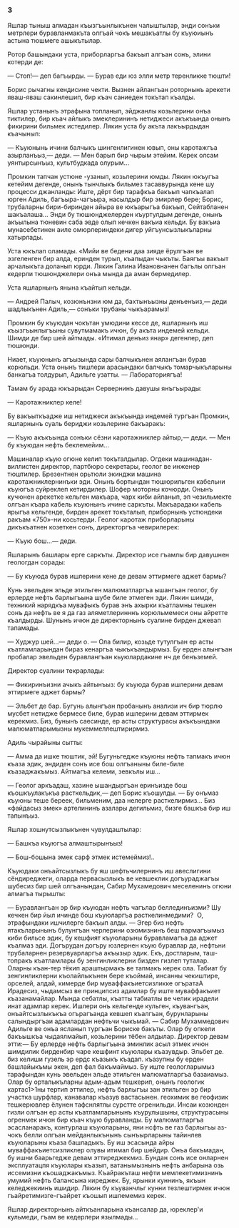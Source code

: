 ### 3

Яшлар тыныш алмадан къызгъынлыкънен чалыштылар, энди сонъки метрлери буравланмакъта олгъай чокъ мешакъатлы бу къуюиынъ астына тюшмеге ашыкътылар.

Ротор башындаки уста, приборларгъа бакъып алгъан сонъ, элини котерди де:

— Стоп!— деп багъырды.
— Бурав еди юз элли метр теренликке тюшти!

Борис рычагны кендисине чекти.
Вызнен айлангъан роторнынъ арекети яваш-яваш сакинлешип, бир къач саниеден токътап къалды.

Яшлар устанынъ этрафына топланып, эйджанлы козьлерини онъа тиктилер, бир къач айлыкъ эмеклерининъ нетиджеси акъкъында онынъ фикирини бильмек истедилер.
Лякин уста бу акъта лакъырдыдан къачынып:

— Къуюнынь ичини балчыкъ шингенлигинен ювып, оны каротажгъа азырланъыз,— деди.
— Мен барып бир чырым этейим.
Керек олсам уянтырсынъыз, культбудкада олурым...

Промкин тапчан устюне -узанып, козьлерини юмды.
Лякин юкъугъа кетейим дегенде, онынъ тынчлыкъ бильмез тасаввурында кене шу процесси джанланды:
Иште, дёрт бир тарафкъа бакъып чапкъалап юрген Адиль, багъыра-чагъыра, насылдыр бир эмирлер бере; Борис, трубаларны бири-биринден айыра ве юкъарыгъа бакъып, Сейтабланен шакъалаша...
Энди бу тюшюнджелерден къуртулдым дегенде, онынъ акъылына тюневин саба эвде олып кечкен вакъиа кельди.
Бу вакъиа мунасебетинен аиле омюрлериндеки дигер уйгъунсызлыкъларны хатырлады.

Уста юкълап оламады.
«Мийи ве бедени даа зияде ёрулгъан ве эзгеленген бир алда, еринден турып, къапыдан чыкъты.
Баягъы вакъыт арчалыкъта доланып юрди.
Лякин Галина Ивановнанен багълы олгъан кедерли тюшюнджелери онъа мында да аман бермедилер.

Уста яшларнынъ янына къайтып кельди.

— Андрей Палыч, козюнънзни юм да, бахтынъызны денъенъиз,— деди шадлыкънен Адиль,— сонъки трубаны чыкъарамыз!

Промкин бу къуюдан чокътан умюдини кессе де, яшларнынъ иш къызгъынлыгъыны сувутмамакъ ичюн, бу акъта индемей кельди.
Шимди де бир шей айтмады.
«Итимал денъиз янар» дегенлер, деп тюшюнди.

Ниает, къуюнынъ агъызында сары балчыкънен аялангъан бурав корюльди.
Уста онынъ тишлери арасындаки балчыкъ томарчыкъларыны банкагъа толдурып, Адильге узатты.
— Лабораториягъа!

Тамам бу арада юкъарыдан Сервернинъ давушы янъгъырады:

— Каротажниклер келе!

Бу вакъыткъадже иш нетиджеси акъкъында индемей тургъан Промкин, яшларнынъ суаль бериджи козьлерине бакъаракъ:

— Къую акъкъында сонъки сёзни каротажниклер айтыр,— деди.
— Мен бу къуюдан нефть беклемейим...

Машиналар къую огюне келип токъталдылар.
Огдеки машинадан-виллистен директор, партбюро секретары, геолог ве инженер тюштилер.
Брезентнен орьтюли экинджи машина каротажниклернинъки эди.
Онынъ бортындан тюшюрильген кабельни къуюгъа суйреклеп кетирдилер.
Шофер моторны кочюрди.
Онынъ кучюнен арекетке кельген макъара, чарх киби айланып, эп чезильмекте олгъан къара кабель къуюнынъ ичине саркъты.
Макъарадаки кабель ярыгъа кельгенде, бирден арекет токъталып, приборнынъ устюндеки ракъам «750»-ни косьтерди.
Геолог каротаж приборларыны дикъкъатнен козеткен сонъ, директоргъа чевирилерек:

— Къую бош...— деди.

Яшларынъ башлары ерге саркъты.
Директор исе гъамлы бир давушнен геологдан сорады:

— Бу къуюда бурав ишлерини кене де девам эттирмеге аджет бармы?

Кунь эвельден эльде этильген малюматларгъа ышангъан геолог, бу ерлерде нефть барлыгъына шубе биле этмеген эди.
Лякин шимди, техникий нарядкъа мувафыкъ бурав энъ ахырки къатламны тешкен сонъ да нефть ве я да газ аляметлеринннъ корюльмемеси оны айретте къалдырды.
Шунынъ ичюн де директорнынъ суалине бирден джевап тапамады.

— Худжур шей...— деди о.
— Ола билир, козьде тутулгъан ер асты къатламларындан бираз кенаргъа чыкъкъандырмыз.
Бу ерден алынгъан пробалар эвельден буравлангъан кьуюлардакине нч де бенъземей.

Директор суалини текрарлады:

— Фикиринъизни ачыкъ айтынъыз: бу къуюда бурав ишлерини девам эттирмеге аджет бармы?

— Эльбет де бар.
Бугунь алынгъан пробанынъ анализи ич бир тюрлю мусбет нетидже бермесе биле, бурав ишлерини девам эттирмек керекмиз.
Биз, бунынъ саесинде, ер асты структурасы акъкъындаки малюматларымызны мукеммеллештирирмиз.

Адиль чырайыны сытты:

— Амма да ишке тюштик, эй!
Бугуньгедже къуюны нефть тапмакъ ичюн къаза эдик, эндиден сонъ исе бош олгъаныны биле-биле къазаджакъмыз.
Айтмагъа келеми, зевкълы иш...

— Геолог аркъадаш, хазине ышандыргъан еринъизде бош къошкъулакъкъа расткельдик,— деп Борис къошулды.
— Бу онъмаз къуюны теше береек, бильменим, даа нелерге расткелирмиз...
Биз «файдасыз эмек» артелининъ азалары дегильмиз, бизге башкъа бир иш тапынъыз.

Яшлар хошнутсызлыкънен чувулдаштылар:

— Башкъа къуюгъа алмаштырынъыз!

— Бош-бошына эмек сарф этмек истемеймиз!..

Къуюдаки онъайтсызлыкъ бу яш шефтьчилернинъ иш авеслигини сёндиреджеги, оларда первасызлыкъ ве кевшеклик догъураджагъы шубесиз бир шей олгъанындан, Сабир Мухамедович меселенинъ огюни алмагъа тырышты:

— Буравлангъан эр бир къуюдан нефть чагълар беллединъизми?
Шу кечкен бир йыл ичинде бош къуюларгъа расткелинмедими?
 О, этрафындаки ишчилерге бакъып алды.
— Эгер биз нефть ятакъларынынъ булунгъан черлерини озюмизнинъ беш пармагъымыз киби бильсе эдик, бу кешфият къуюларыны буравламагъа да аджет къалмаз эди.
Догърудан догъру юзлернен къую буравлар да, нефтьни трубаларнен резервуарларгъа акъызыр эдик.
Екъ, достларым, таш-топракъ къатламлары бу зенгинликлерни бизден гизлеп туталар.
Оларны къан-тер тёкип араштырмакъ ве тапмакъ керек ола.
Табиат бу зенгинликлерни къолайлыкънен бере къоймай, инсанны чекиштире, орселей, алдай, кимерде бир муваффакъиетсизликке огъратаА Ирадесиз, чыдамсыз ве принципсиз адамлар бу иште муваффакъиет къазанамайлар.
Мында себатлы, къатты табиатлы ве челик ирадели инат адамлар керек.
Ишлери онъ кельгенде кульген, къувангъан, онъайтсызлыкъкъа огърагъанда кевшеп къалгъан, бурунларыны салындыргъаи адамлардан нефтьчи чыкъмай.
— Сабир Мухаммедович Адильге ве онъа ясланып тургъан Бориске бакъты.
Олар бу опкели бакъышкъа чыдаялмайып, козьлерини тёбен алдылар.
Директор девам этти:— Бу ерлерде нефть барлыгъына эминлик асыл этмек ичюн шимдилик бирденбир чаре кешфинт къуюлары къазувдыр.
Эльбет де.
биз келиши гузель эр ердс къазыкъ къадап.
къазупны бу ерден башлайыкъмы экен, деп фал бакъмаймыз.
Бу иште геологларымыз тарафындан кунь эвельден эльде этильген малюматларгъа базаиамыз.
Олар бу орталыкъларны адым-адым тешкерип, онынъ геологик картас1>1ны тертип эттилер, нефть барлыгъы зан этильген эр бир участка шурфлар, канавалар къазув вастасынен.
геохимик ве геофизик тешкерювлер ёлунен тафснлятлы сурстте огренильди.
Инсаи козюнден гизли олгъан ер асты къатламларынынъ къурулышыны, структурасыны огренмек ичюн бир къач къую буравланды.
Бу малюматларгъа эсасланаракъ, контурлаш къуюларыны, яни нсфть ве газ барлыгъы аз-чокъ белли олгъан мейданлыкънынъ сынъырларыны тайинлев къуюларыны къаза башладыкъ.
Бу иш эсасында айры муваффакъиетсизликлер олувы итимал бир шейдир.
Онъа бакъмадан, бу ишни баарьгедже девам эттиреджекмиз.
Бундан сонъ исе онларнен эксплуатацпя къуюлары къазып, ватанымызнынъ нефть анбарына озь иссемизни къошаджакъмыз.
Къайракъташ нефти мемлекетимизнинъ умумий нефть балансына киреджек.
Бу, ярынки куннинъ, якъын келеджекиинъ ишидир.
Лякин бу къуванчльг кунни тезлештирмек ичюн гъайретимизге-гъайрет къошып ишлемемиз керек.

Яшлар директорнынъ айткъанларына къансалар да, юреклер'и кульмеди, гъам ве кедерлери язылмады...
